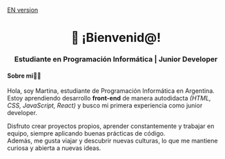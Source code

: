 
<a href="#english_presentation">EN version</a>

<div align="center">

<h1>👋 ¡Bienvenid@!</h1>

<h3>Estudiante en Programación Informática | Junior Developer</h3>

</div>
<div id="sobre-mi">
<h4>Sobre mi🙋‍♀️</h4>

<p>Hola, soy Martina, estudiante de Programación Informática en Argentina.  
Estoy aprendiendo desarrollo <b>front-end</b> de manera autodidacta <i>(HTML, CSS, JavaScript, React)</i> y busco mi primera experiencia como junior developer.  

Disfruto crear proyectos propios, aprender constantemente y trabajar en equipo, siempre aplicando buenas prácticas de código.  
Además, me gusta viajar y descubrir nuevas culturas, lo que me mantiene curiosa y abierta a nuevas ideas.</p>

</div>



